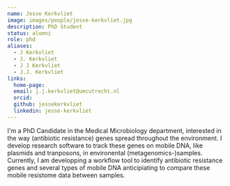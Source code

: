 ```yaml
---
name: Jesse Kerkvliet
image: images/people/jesse-kerkvliet.jpg
description: PhD Student
status: alumni
role: phd
aliases:
  - J Kerkvliet
  - J. Kerkvliet
  - J J Kerkvliet
  - J.J. Kerkvliet
links:
  home-page: 
  email: j.j.kerkvliet@umcutrecht.nl
  orcid: 
  github: jessekerkvliet
  linkedin: jesse-kerkvliet
---
```


I'm a PhD Candidate in the Medical Microbiology department, interested in the way (antibiotic resistance) genes spread throughout the environment. I develop research software to track these genes on mobile DNA, like plasmids and tranposons, in environental (metagenomics-)samples. Currently, I am developping a workflow tool to identify antibiotic resistance genes and several types of mobile DNA anticipiating to compare these mobile resistome data between samples.

